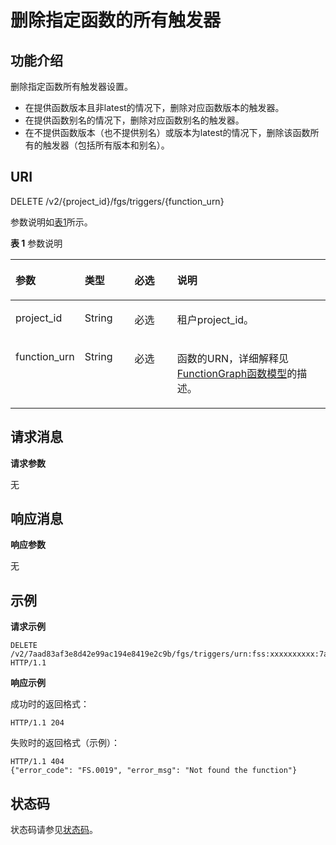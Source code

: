 # 删除指定函数的所有触发器<a name="ZH-CN_TOPIC_0115410422"></a>

## 功能介绍<a name="section41029370"></a>

删除指定函数所有触发器设置。

-   在提供函数版本且非latest的情况下，删除对应函数版本的触发器。
-   在提供函数别名的情况下，删除对应函数别名的触发器。
-   在不提供函数版本（也不提供别名）或版本为latest的情况下，删除该函数所有的触发器（包括所有版本和别名）。

## URI<a name="section33720015"></a>

DELETE /v2/\{project\_id\}/fgs/triggers/\{function\_urn\}

参数说明如[表1](#d0e6750)所示。

**表 1**  参数说明

<a name="d0e6750"></a>
<table><thead align="left"><tr id="row2939208"><th class="cellrowborder" valign="top" width="19.189999999999998%" id="mcps1.2.5.1.1"><p id="p36749299"><a name="p36749299"></a><a name="p36749299"></a>参数</p>
</th>
<th class="cellrowborder" valign="top" width="16.16%" id="mcps1.2.5.1.2"><p id="p23903218"><a name="p23903218"></a><a name="p23903218"></a>类型</p>
</th>
<th class="cellrowborder" valign="top" width="14.14%" id="mcps1.2.5.1.3"><p id="p57112494"><a name="p57112494"></a><a name="p57112494"></a>必选</p>
</th>
<th class="cellrowborder" valign="top" width="50.51%" id="mcps1.2.5.1.4"><p id="p62709262"><a name="p62709262"></a><a name="p62709262"></a>说明</p>
</th>
</tr>
</thead>
<tbody><tr id="row46285434"><td class="cellrowborder" valign="top" width="19.189999999999998%" headers="mcps1.2.5.1.1 "><p id="p58132699"><a name="p58132699"></a><a name="p58132699"></a>project_id</p>
</td>
<td class="cellrowborder" valign="top" width="16.16%" headers="mcps1.2.5.1.2 "><p id="p11128217"><a name="p11128217"></a><a name="p11128217"></a>String</p>
</td>
<td class="cellrowborder" valign="top" width="14.14%" headers="mcps1.2.5.1.3 "><p id="p28970395"><a name="p28970395"></a><a name="p28970395"></a>必选</p>
</td>
<td class="cellrowborder" valign="top" width="50.51%" headers="mcps1.2.5.1.4 "><p id="p64900682"><a name="p64900682"></a><a name="p64900682"></a>租户project_id。</p>
</td>
</tr>
<tr id="row47235229"><td class="cellrowborder" valign="top" width="19.189999999999998%" headers="mcps1.2.5.1.1 "><p id="p848378"><a name="p848378"></a><a name="p848378"></a>function_urn</p>
</td>
<td class="cellrowborder" valign="top" width="16.16%" headers="mcps1.2.5.1.2 "><p id="p1609783"><a name="p1609783"></a><a name="p1609783"></a>String</p>
</td>
<td class="cellrowborder" valign="top" width="14.14%" headers="mcps1.2.5.1.3 "><p id="p63283580"><a name="p63283580"></a><a name="p63283580"></a>必选</p>
</td>
<td class="cellrowborder" valign="top" width="50.51%" headers="mcps1.2.5.1.4 "><p id="p25696370"><a name="p25696370"></a><a name="p25696370"></a>函数的URN，详细解释见<a href="FunctionGraph函数模型.md">FunctionGraph函数模型</a>的描述。</p>
</td>
</tr>
</tbody>
</table>

## 请求消息<a name="section35044683"></a>

**请求参数**

无

## 响应消息<a name="section46966695"></a>

**响应参数**

无

## 示例<a name="section186461373227"></a>

**请求示例**

```
DELETE /v2/7aad83af3e8d42e99ac194e8419e2c9b/fgs/triggers/urn:fss:xxxxxxxxxx:7aad83af3e8d42e99ac194e8419e2c9b:function:default:test:latest HTTP/1.1
```

**响应示例**

成功时的返回格式：

```
HTTP/1.1 204
```

失败时的返回格式（示例）：

```
HTTP/1.1 404
{"error_code": "FS.0019", "error_msg": "Not found the function"}
```

## 状态码<a name="section20047076"></a>

状态码请参见[状态码](状态码.md)。


